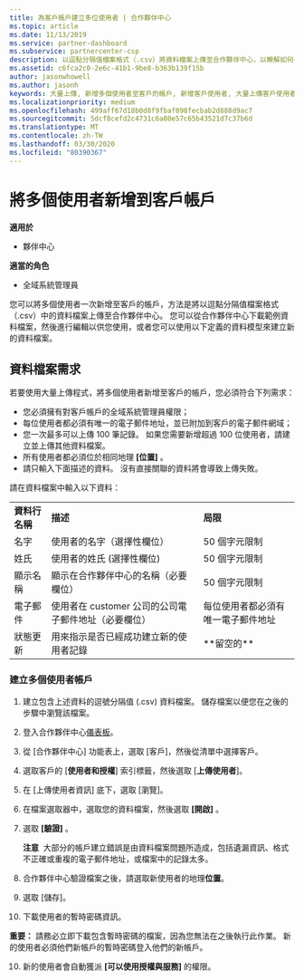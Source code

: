 ```yaml
---
title: 為客戶帳戶建立多位使用者 | 合作夥伴中心
ms.topic: article
ms.date: 11/13/2019
ms.service: partner-dashboard
ms.subservice: partnercenter-csp
description: 以逗點分隔值檔案格式（.csv）將資料檔案上傳至合作夥伴中心，以瞭解如何一次將多個使用者新增至客戶的帳戶。
ms.assetid: c6fca2c0-2e6c-41b1-9be8-b363b139f15b
author: jasonwhowell
ms.author: jasonh
keywords: 大量上傳, 新增多個使用者至客戶的帳戶, 新增客戶使用者, 大量上傳客戶使用者, 客戶帳戶, 客戶使用者, 使用者
ms.localizationpriority: medium
ms.openlocfilehash: 499aff67d18b0d8f9fbaf098fecbab2d888d9ac7
ms.sourcegitcommit: 5dcf8cefd2c4731c6a80e57c65b43521d7c37b6d
ms.translationtype: MT
ms.contentlocale: zh-TW
ms.lasthandoff: 03/30/2020
ms.locfileid: "80390367"
---
```

# <a name="add-multiple-users-to-a-customer-account"></a>將多個使用者新增到客戶帳戶

**適用於**

- 夥伴中心

**適當的角色**

- 全域系統管理員

您可以將多個使用者一次新增至客戶的帳戶，方法是將以逗點分隔值檔案格式（.csv）中的資料檔案上傳至合作夥伴中心。 您可以從合作夥伴中心下載範例資料檔案，然後進行編輯以供您使用，或者您可以使用以下定義的資料模型來建立新的資料檔案。

## <a name="data-file-requirements"></a><a href="" id="creatingtheimportcsvfile"></a>資料檔案需求

若要使用大量上傳程式，將多個使用者新增至客戶的帳戶，您必須符合下列需求：

- 您必須擁有對客戶帳戶的全域系統管理員權限；
- 每位使用者都必須有唯一的電子郵件地址，並已附加到客戶的電子郵件網域；
- 您一次最多可以上傳 100 筆記錄。 如果您需要新增超過 100 位使用者，請建立並上傳其他資料檔案。
- 所有使用者都必須位於相同地理 **\[位置\]** 。
- 請只輸入下面描述的資料。 沒有直接關聯的資料將會導致上傳失敗。

請在資料檔案中輸入以下資料：

|                 |                                                                              |                                            |
|-----------------|------------------------------------------------------------------------------|--------------------------------------------|
| **資料行名稱** | **描述**                                                              | **局限**                             |
| 名字      | 使用者的名字（選擇性欄位）                                           | 50 個字元限制                         |
| 姓氏       | 使用者的姓氏 (選擇性欄位)                                            | 50 個字元限制                         |
| 顯示名稱    | 顯示在合作夥伴中心的名稱（必要欄位）                            | 50 個字元限制                         |
| 電子郵件           | 使用者在 customer 公司的公司電子郵件地址（必要欄位）           | 每位使用者都必須有唯一電子郵件地址 |
| 狀態更新   | 用來指示是否已經成功建立新的使用者記錄 | \*\*留空的\*\*                        |

### <a name="to-create-multiple-user-accounts"></a><a href="" id="createmultipleuseraccounts"></a>建立多個使用者帳戶

<a href="" id="creatingtheaccounts"></a>

1. 建立包含上述資料的逗號分隔值 (.csv) 資料檔案。 儲存檔案以便您在之後的步驟中瀏覽該檔案。

2. 登入合作夥伴中心[儀表板](https://partner.microsoft.com/dashboard)。

3. 從 [合作夥伴中心] 功能表上，選取 [客戶]，然後從清單中選擇客戶。

4. 選取客戶的 [**使用者和授權**] 索引標籤，然後選取 [**上傳使用者**]。

5. 在 \[上傳使用者資訊\] 底下，選取 \[瀏覽\]。

6. 在檔案選取器中，選取您的資料檔案，然後選取 **\[開啟\]** 。

7. 選取 **\[驗證\]** 。

    **注意**  大部分的帳戶建立錯誤是由資料檔案問題所造成，包括遺漏資訊、格式不正確或重複的電子郵件地址，或檔案中的記錄太多。

8. 合作夥伴中心驗證檔案之後，請選取新使用者的地理**位置**。
9. 選取 [儲存]。
10. 下載使用者的暫時密碼資訊。

**重要：** 請務必立即下載包含暫時密碼的檔案，因為您無法在之後執行此作業。 新的使用者必須他們新帳戶的暫時密碼登入他們的新帳戶。

10. 新的使用者會自動獲派 **\[可以使用授權與服務\]** 的權限。 

 

 



